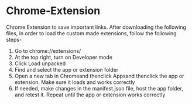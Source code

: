 # Chrome-Extension
Chrome Extension to save important links.
After downloading the following files, in order to load the custom made extensions, follow the following steps-
1. Go to chrome://extensions/
2. At the top right, turn on Developer mode
3. Click Load unpacked
4. Find and select the app or extension folder
5. Open a new tab in Chromeand thenclick Appsand thenclick the app or extension. Make sure it loads and works correctly
6. If needed, make changes in the manifest.json file, host the app folder, and retest it. Repeat until the app or extension works correctly
